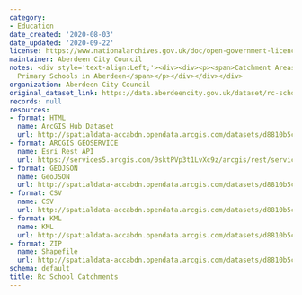 ```yaml
---
category:
- Education
date_created: '2020-08-03'
date_updated: '2020-09-22'
license: https://www.nationalarchives.gov.uk/doc/open-government-licence/version/3/
maintainer: Aberdeen City Council
notes: <div style='text-align:Left;'><div><div><p><span>Catchment Areas for Denominational
  Primary Schools in Aberdeen</span></p></div></div></div>
organization: Aberdeen City Council
original_dataset_link: https://data.aberdeencity.gov.uk/dataset/rc-school-catchments
records: null
resources:
- format: HTML
  name: ArcGIS Hub Dataset
  url: http://spatialdata-accabdn.opendata.arcgis.com/datasets/d8810b5c84744d0896761a2a8d286744_0
- format: ARCGIS GEOSERVICE
  name: Esri Rest API
  url: https://services5.arcgis.com/0sktPVp3t1LvXc9z/arcgis/rest/services/RC_School_Catchments/FeatureServer/0
- format: GEOJSON
  name: GeoJSON
  url: http://spatialdata-accabdn.opendata.arcgis.com/datasets/d8810b5c84744d0896761a2a8d286744_0.geojson?outSR={"latestWkid":27700,"wkid":27700}
- format: CSV
  name: CSV
  url: http://spatialdata-accabdn.opendata.arcgis.com/datasets/d8810b5c84744d0896761a2a8d286744_0.csv?outSR={"latestWkid":27700,"wkid":27700}
- format: KML
  name: KML
  url: http://spatialdata-accabdn.opendata.arcgis.com/datasets/d8810b5c84744d0896761a2a8d286744_0.kml?outSR={"latestWkid":27700,"wkid":27700}
- format: ZIP
  name: Shapefile
  url: http://spatialdata-accabdn.opendata.arcgis.com/datasets/d8810b5c84744d0896761a2a8d286744_0.zip?outSR={"latestWkid":27700,"wkid":27700}
schema: default
title: Rc School Catchments
---
```

